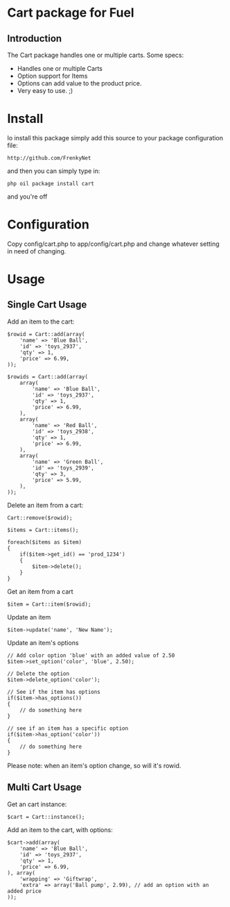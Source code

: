 Cart package for Fuel
=====================

Introduction
------------

The Cart package handles one or multiple carts. Some specs:

+ Handles one or multiple Carts
+ Option support for Items
+ Options can add value to the product price.
+ Very easy to use. ;)

# Install

Io install this package simply add this source to your package configuration file:

	http://github.com/FrenkyNet

and then you can simply type in:

	php oil package install cart
	
and you're off

# Configuration

Copy config/cart.php to app/config/cart.php and change whatever setting in need of changing.


# Usage

Single Cart Usage
-----------------

Add an item to the cart:

	$rowid = Cart::add(array(
		'name' => 'Blue Ball',
		'id' => 'toys_2937',
		'qty' => 1,
		'price' => 6.99,
	));
	
	$rowids = Cart::add(array(
		array(
			'name' => 'Blue Ball',
			'id' => 'toys_2937',
			'qty' => 1,
			'price' => 6.99,
		),
		array(
			'name' => 'Red Ball',
			'id' => 'toys_2938',
			'qty' => 1,
			'price' => 6.99,
		),
		array(
			'name' => 'Green Ball',
			'id' => 'toys_2939',
			'qty' => 3,
			'price' => 5.99,
		),
	));
	
Delete an item from a cart:

	Cart::remove($rowid);
	
	$items = Cart::items();
	
	foreach($items as $item)
	{
		if($item->get_id() == 'prod_1234')
		{
			$item->delete();
		}
	}
	
Get an item from a cart

	$item = Cart::item($rowid);
	
Update an item

	$item->update('name', 'New Name');
	
Update an item's options

	// Add color option 'blue' with an added value of 2.50
	$item->set_option('color', 'blue', 2.50);
	
	// Delete the option
	$item->delete_option('color');
	
	// See if the item has options
	if($item->has_options())
	{
		// do something here
	}
	
	// see if an item has a specific option
	if($item->has_option('color'))
	{
		// do something here
	}
	
Please note: when an item's option change, so will it's rowid.


Multi Cart Usage
----------------

Get an cart instance:

	$cart = Cart::instance();

Add an item to the cart, with options:

	$cart->add(array(
		'name' => 'Blue Ball',
		'id' => 'toys_2937',
		'qty' => 1,
		'price' => 6.99,
	), array(
		'wrapping' => 'Giftwrap',
		'extra' => array('Ball pump', 2.99), // add an option with an added price
	));
	


